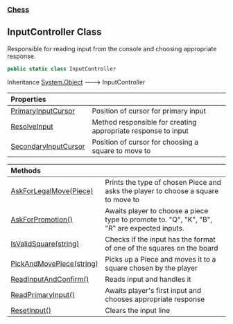 ### [Chess](Chess.md 'Chess')

## InputController Class

Responsible for reading input from the console and choosing appropriate response.

```csharp
public static class InputController
```

Inheritance [System.Object](https://docs.microsoft.com/en-us/dotnet/api/System.Object 'System.Object') &#129106; InputController

| Properties | |
| :--- | :--- |
| [PrimaryInputCursor](Chess.InputController.PrimaryInputCursor.md 'Chess.InputController.PrimaryInputCursor') | Position of cursor for primary input |
| [ResolveInput](Chess.InputController.ResolveInput.md 'Chess.InputController.ResolveInput') | Method responsible for creating appropriate response to input |
| [SecondaryInputCursor](Chess.InputController.SecondaryInputCursor.md 'Chess.InputController.SecondaryInputCursor') | Position of cursor for choosing a square to move to |

| Methods | |
| :--- | :--- |
| [AskForLegalMove(Piece)](Chess.InputController.AskForLegalMove(Chess.Piece).md 'Chess.InputController.AskForLegalMove(Chess.Piece)') | Prints the type of chosen Piece and asks the player to choose a square to move to |
| [AskForPromotion()](Chess.InputController.AskForPromotion().md 'Chess.InputController.AskForPromotion()') | Awaits player to choose a piece type to promote to. "Q", "K", "B", "R" are expected inputs. |
| [IsValidSquare(string)](Chess.InputController.IsValidSquare(string).md 'Chess.InputController.IsValidSquare(string)') | Checks if the input has the format of one of the squares on the board |
| [PickAndMovePiece(string)](Chess.InputController.PickAndMovePiece(string).md 'Chess.InputController.PickAndMovePiece(string)') | Picks up a Piece and moves it to a square chosen by the player |
| [ReadInputAndConfirm()](Chess.InputController.ReadInputAndConfirm().md 'Chess.InputController.ReadInputAndConfirm()') | Reads input and handles it |
| [ReadPrimaryInput()](Chess.InputController.ReadPrimaryInput().md 'Chess.InputController.ReadPrimaryInput()') | Awaits player's first input and chooses appropriate response |
| [ResetInput()](Chess.InputController.ResetInput().md 'Chess.InputController.ResetInput()') | Clears the input line |
